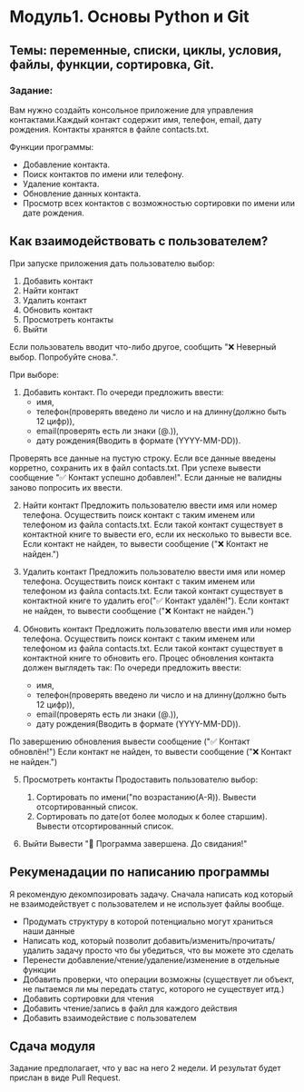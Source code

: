 # Модуль1. Основы Python и Git

## Темы: переменные, списки, циклы, условия, файлы, функции, сортировка, Git.

### Задание:

Вам нужно создайть консольное приложение для управления контактами.Каждый контакт содержит имя, телефон, email, дату рождения.
Контакты хранятся в файле contacts.txt.

Функции программы:

- Добавление контакта.
- Поиск контактов по имени или телефону.
- Удаление контакта.
- Обновление данных контакта.
- Просмотр всех контактов с возможностью сортировки по имени или дате рождения.

## Как взаимодействовать с пользователем?

При запуске приложения дать пользователю выбор:

1. Добавить контакт
2. Найти контакт
3. Удалить контакт
4. Обновить контакт
5. Просмотреть контакты
6. Выйти

Если пользователь вводит что-либо другое, сообщить "❌ Неверный выбор. Попробуйте снова.".

При выборе:

1. Добавить контакт.
   По очереди предложить ввести:
    - имя,
    - телефон(проверять введено ли число и на длинну(должно быть 12 цифр)),
    - email(проверять есть ли знаки (@.)),
    - дату рождения(Вводить в формате (YYYY-MM-DD)).

Проверять все данные на пустую строку. Если все данные введены корретно, сохранить их в файл contacts.txt.
При успехе вывести сообщение "✅ Контакт успешно добавлен!".
Если данные не валидны заново попросить их ввести.

2. Найти контакт
   Предложить пользователю ввести имя или номер телефона. Осуществить поиск контакт с таким именем или телефоном из файла contacts.txt.
   Если такой контакт существует в контактной книге то вывести его, если их несколько то вывести все. Если контакт не найден, то вывести сообщение ("❌ Контакт не найден.")

3. Удалить контакт
   Предложить пользователю ввести имя или номер телефона. Осуществить поиск контакт с таким именем или телефоном из файла contacts.txt.
   Если такой контакт существует в контактной книге то удалить его("✅ Контакт удалён!"). Если контакт не найден, то вывести сообщение ("❌ Контакт не найден.")

4. Обновить контакт
   Предложить пользователю ввести имя или номер телефона. Осуществить поиск контакт с таким именем или телефоном из файла contacts.txt.
   Если такой контакт существует в контактной книге то обновить его.
   Процес обновления контакта должен выглядеть так:
   По очереди предложить ввести:
    - имя,
    - телефон(проверять введено ли число и на длинну(должно быть 12 цифр)),
    - email(проверять есть ли знаки (@.)),
    - дату рождения(Вводить в формате (YYYY-MM-DD)).
  
  По завершению обновления вывести сообщение ("✅ Контакт обновлён!")
  Если контакт не найден, то вывести сообщение ("❌ Контакт не найден.")

5. Просмотреть контакты
   Продоставить пользователю выбор:
    1. Сортировать по имени("по возрастанию(А-Я)). Вывести отсортированный список.
    2. Сортировать по дате(от более молодых к более старшим). Вывести отсортированный список.

6. Выйти
   Вывести "👋 Программа завершена. До свидания!"

## Рекуменадации по написанию программы

Я рекомендую декомпозировать задачу. Сначала написать код который не взаимодействует с пользователем и не использует файлы вообще.

- Продумать структуру в которой потенциально могут храниться наши данные
- Написать код, который позволит добавить/изменить/прочитать/удалить задачу просто что бы убедиться, что вы можете это сделать
- Перенести добавление/чтение/удаление/изменение в отдельные функции
- Добавить проверки, что операции возможны (существует ли объект, не пытаемся ли мы передать статус, которого не существует итд.)
- Добавить сортировки для чтения
- Добавить чтение/запись в файл для каждого действия
- Добавить взаимодействие с пользователем

## Сдача модуля

Задание предполагает, что у вас на него 2 недели. И результат будет прислан в виде Pull Request.
